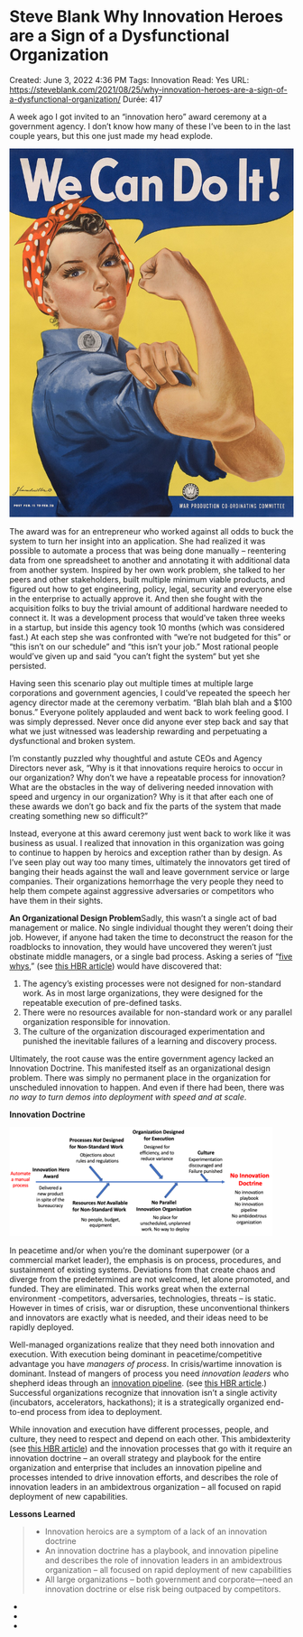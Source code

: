 # Steve Blank Why Innovation Heroes are a Sign of a Dysfunctional Organization

Created: June 3, 2022 4:36 PM
Tags: Innovation
Read: Yes
URL: https://steveblank.com/2021/08/25/why-innovation-heroes-are-a-sign-of-a-dysfunctional-organization/
Durée: 417

A week ago I got invited to an “innovation hero” award ceremony at a government agency. I don’t know how many of these I’ve been to in the last couple years, but this one just made my head explode.

![Steve%20Blank%20Why%20Innovation%20Heroes%20are%20a%20Sign%20of%20a%20%2085f0a0d34f724dadb1e97ac8d7c7bdb5/We-can-do-it.jpg](Steve%20Blank%20Why%20Innovation%20Heroes%20are%20a%20Sign%20of%20a%20%2085f0a0d34f724dadb1e97ac8d7c7bdb5/We-can-do-it.jpg)

The award was for an entrepreneur who worked against all odds to buck the system to turn her insight into an application. She had realized it was possible to automate a process that was being done manually – reentering data from one spreadsheet to another and annotating it with additional data from another system. Inspired by her own work problem, she talked to her peers and other stakeholders, built multiple minimum viable products, and figured out how to get engineering, policy, legal, security and everyone else in the enterprise to actually approve it. And then she fought with the acquisition folks to buy the trivial amount of additional hardware needed to connect it. It was a development process that would’ve taken three weeks in a startup, but inside this agency took 10 months (which was considered fast.) At each step she was confronted with “we’re not budgeted for this” or “this isn’t on our schedule” and “this isn’t your job.” Most rational people would’ve given up and said “you can’t fight the system“ but yet she persisted.

Having seen this scenario play out multiple times at multiple large corporations and government agencies, I could’ve repeated the speech her agency director made at the ceremony verbatim. “Blah blah blah and a $100 bonus.” Everyone politely applauded and went back to work feeling good. I was simply depressed. Never once did anyone ever step back and say that what we just witnessed was leadership rewarding and perpetuating a dysfunctional and broken system.

I’m constantly puzzled why thoughtful and astute CEOs and Agency Directors never ask, “Why is it that innovations require heroics to occur in our organization? Why don’t we have a repeatable process for innovation? What are the obstacles in the way of delivering needed innovation with speed and urgency in our organization? Why is it that after each one of these awards we don’t go back and fix the parts of the system that made creating something new so difficult?”

Instead, everyone at this award ceremony just went back to work like it was business as usual. I realized that innovation in this organization was going to continue to happen by heroics and exception rather than by design. As I’ve seen play out way too many times, ultimately the innovators get tired of banging their heads against the wall and leave government service or large companies. Their organizations hemorrhage the very people they need to help them compete against aggressive adversaries or competitors who have them in their sights.

**An Organizational Design Problem**Sadly, this wasn’t a single act of bad management or malice. No single individual thought they weren’t doing their job. However, if anyone had taken the time to deconstruct the reason for the roadblocks to innovation, they would have uncovered they weren’t just obstinate middle managers, or a single bad process. Asking a series of “[five whys](https://en.wikipedia.org/wiki/Five_whys),” (see [this HBR article](https://hbr.org/2010/04/the-five-whys-for-startups)) would have discovered that:

1. The agency’s existing processes were not designed for non-standard work. As in most large organizations, they were designed for the repeatable execution of pre-defined tasks.
2. There were no resources available for non-standard work or any parallel organization responsible for innovation.
3. The culture of the organization discouraged experimentation and punished the inevitable failures of a learning and discovery process.

Ultimately, the root cause was the entire government agency lacked an Innovation Doctrine. This manifested itself as an organizational design problem. There was simply no permanent place in the organization for unscheduled innovation to happen. And even if there had been, there was *no way to turn demos into deployment with speed and at scale*.

**Innovation Doctrine**

![Steve%20Blank%20Why%20Innovation%20Heroes%20are%20a%20Sign%20of%20a%20%2085f0a0d34f724dadb1e97ac8d7c7bdb5/Five-Whys.png](Steve%20Blank%20Why%20Innovation%20Heroes%20are%20a%20Sign%20of%20a%20%2085f0a0d34f724dadb1e97ac8d7c7bdb5/Five-Whys.png)

In peacetime and/or when you’re the dominant superpower (or a commercial market leader), the emphasis is on process, procedures, and sustainment of existing systems. Deviations from that create chaos and diverge from the predetermined are not welcomed, let alone promoted, and funded. They are eliminated. This works great when the external environment -competitors, adversaries, technologies, threats – is static. However in times of crisis, war or disruption, these unconventional thinkers and innovators are exactly what is needed, and their ideas need to be rapidly deployed.

Well-managed organizations realize that they need both innovation and execution. With execution being dominant in peacetime/competitive advantage you have *managers of process*. In crisis/wartime innovation is dominant. Instead of mangers of process you need *innovation leaders* who shepherd ideas through an [innovation pipeline](https://steveblank.com/2017/09/14/how-companies-strangle-innovation/). (see [this HBR article](https://steveblank.com/2017/09/14/how-companies-strangle-innovation/).) Successful organizations recognize that innovation isn’t a single activity (incubators, accelerators, hackathons); it is a strategically organized end-to-end process from idea to deployment.

While innovation and execution have different processes, people, and culture, they need to respect and depend on each other. This ambidexterity (see [this HBR article](https://hbr.org/2004/04/the-ambidextrous-organization)) and the innovation processes that go with it require an innovation doctrine – an overall strategy and playbook for the entire organization and enterprise that includes an innovation pipeline and processes intended to drive innovation efforts, and describes the role of innovation leaders in an ambidextrous organization – all focused on rapid deployment of new capabilities.

**Lessons Learned**

> 
> 
> - Innovation heroics are a symptom of a lack of an innovation doctrine
> - An innovation doctrine has a playbook, and innovation pipeline and describes the role of innovation leaders in an ambidextrous organization – all focused on rapid deployment of new capabilities
> - All large organizations – both government and corporate—need an innovation doctrine or else risk being outpaced by competitors.
- 
- 
-